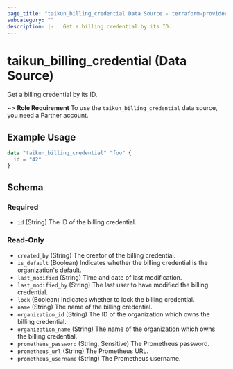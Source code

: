 ```yaml
---
page_title: "taikun_billing_credential Data Source - terraform-provider-taikun"
subcategory: ""
description: |-   Get a billing credential by its ID.
---
```


# taikun_billing_credential (Data Source)

Get a billing credential by its ID.

~> **Role Requirement** To use the `taikun_billing_credential` data source, you need a Partner account.

## Example Usage

```terraform
data "taikun_billing_credential" "foo" {
  id = "42"
}
```

<!-- schema generated by tfplugindocs -->
## Schema

### Required

- `id` (String) The ID of the billing credential.

### Read-Only

- `created_by` (String) The creator of the billing credential.
- `is_default` (Boolean) Indicates whether the billing credential is the organization's default.
- `last_modified` (String) Time and date of last modification.
- `last_modified_by` (String) The last user to have modified the billing credential.
- `lock` (Boolean) Indicates whether to lock the billing credential.
- `name` (String) The name of the billing credential.
- `organization_id` (String) The ID of the organization which owns the billing credential.
- `organization_name` (String) The name of the organization which owns the billing credential.
- `prometheus_password` (String, Sensitive) The Prometheus password.
- `prometheus_url` (String) The Prometheus URL.
- `prometheus_username` (String) The Prometheus username.


